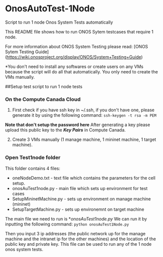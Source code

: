 # OnosAutoTest-1Node
Script to run 1 node Onos System Tests automatically

This README file shows how to run ONOS Sytem testcases that require 1 node.

For more information about ONOS System Testing please read: [ONOS Sytem Testing Guide] (https://wiki.onosproject.org/display/ONOS/System+Testing+Guide)

*You don't need to install any softwares or create users on any VMs because the script will do all that automatically. You only need to create the VMs manually. 

##Setup test script to run 1 node tests
### On the Compute Canada Cloud

1. First check if you have ssh key in ~/.ssh, if you don't have one, please generate it by using the following command:
`ssh-keygen -t rsa -m PEM`

**Note that don't setup the password here**
After generating a key please upload this public key to the ***Key Pairs*** in Compute Canada. 

2. Create 3 VMs manually (1 manage machine, 1 mininet machine, 1 target machine).

### Open Test1node folder
This folder contains 4 files:
* oneNodeDemo.txt - text file which contains the parameters for the cell setup. 
* onosAuTest1node.py - main file which sets up environment for test cases
* SetupMininetMachine.py - sets up environment on manage machine (mininet)
* SetupTargetMachine.py  - sets up environemnt on target machine

The main file we need to run is **onosAuTest1node.py*
We can run it by inputting the following command:
`python onosAuTest1Node.py`

Then you input 3 ip addresses (the public network up for the manage machine and the intranet ip for the other machines) and the location of the public key and private key. This file can be used to run any of the 1 node onos system tests. 
